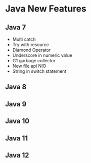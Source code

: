 # Java New Features
## Java 7
- Multi catch
- Try with resource
- Diamond Operator
- Underscore in numeric value
- G1 garbage collector
- New file api NIO
- String in switch statement
## Java 8
## Java 9
## Java 10
## Java 11
## Java 12